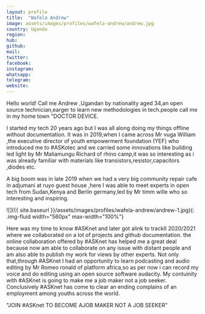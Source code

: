 ```yaml
---
layout: profile
title:  "Wafela Andrew"
image: assets/images/profiles/wafela-andrew/andrew.jpg
country: Uganda
region: 
hub: 
github: 
mail: 
twitter: 
facebook: 
instagram: 
whatsapp: 
telegram: 
website: 
---
```


    
Hello world! Call me Andrew ,Ugandan by nationality aged 34,an open source technician,earger to learn new methodologies in tech.people call me in
my home town "DOCTOR DEVICE.



I started my tech 20 years ago but I was all along doing my things offline without documentation.
It was in 2019,when I came across Mr vuga William ,the executive director of youth empowerment foundation (YEF) who introduced me to #ASKotec and we carried some innovations like building led light by Mr Maliamungu Richard of rhino camp,it was so interesting as i was already familiar with materials like transistors,resistor,capacitors ,diodes etc.

A big boom was in late 2019 when we had a very big community repair cafe in adjumani at ruyo guest house ,here I was able to meet experts in open
tech from Sudan,Kenya and Berlin germany,led by Mr timm wille who so interesting and inspiring.

![]({{ site.baseurl }}/assets/images/profiles/wafela-andrew/andrew-1.jpg){: .img-fluid width="560px" max-width="100%"}

Here was my time to know #ASKnet and later got alink to trackII 2020/2021 where we collaborated on a lot of projects and github documentation. the online collaboration offered by #ASKnet has helped me a great deal because now am able to collaborate on any issue with distant people and am also able to publish my work for views by other experts.
Not only that,through #ASKnet I had an opportunity to learn podcasting and audio editing by Mr Romeo ronald of platform africa,so as per now i can record my voice and do editing using an open source software audacity.
My contuinity with #ASKnet is going to make me a job maker not a job seeker.
Conclusively #ASKnet has come to clear an ending complains of an employment among youths across the world.

"JOIN #ASKnet TO BECOME AJOB MAKER NOT A JOB SEEKER"
